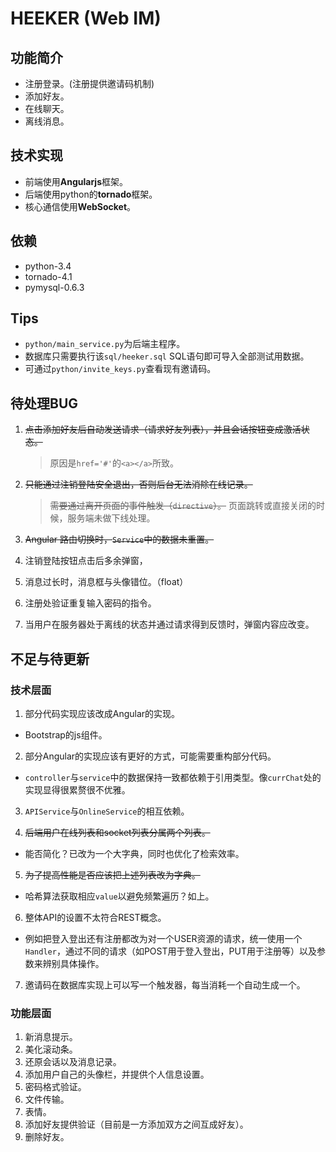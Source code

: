 # HEEKER (Web IM)

## 功能简介
+ 注册登录。(注册提供邀请码机制)
+ 添加好友。
+ 在线聊天。
+ 离线消息。

## 技术实现
+ 前端使用**Angularjs**框架。
+ 后端使用python的**tornado**框架。
+ 核心通信使用**WebSocket**。

## 依赖
+ python-3.4
+ tornado-4.1
+ pymysql-0.6.3

## Tips
+ `python/main_service.py`为后端主程序。
+ 数据库只需要执行该`sql/heeker.sql` SQL语句即可导入全部测试用数据。
+ 可通过`python/invite_keys.py`查看现有邀请码。


## 待处理BUG
1. ~~点击添加好友后自动发送请求（请求好友列表），并且会话按钮变成激活状态。~~
   > 原因是`href='#'`的`<a></a>`所致。

2. ~~只能通过注销登陆安全退出，否则后台无法消除在线记录。~~
   > ~~需要通过离开页面的事件触发（`directive`）。~~
   > 页面跳转或直接关闭的时候，服务端未做下线处理。
   
3. ~~Angular 路由切换时，`Service`中的数据未重置。~~

4. 注销登陆按钮点击后多余弹窗，

5. 消息过长时，消息框与头像错位。（float）

6. 注册处验证重复输入密码的指令。

7. 当用户在服务器处于离线的状态并通过请求得到反馈时，弹窗内容应改变。


## 不足与待更新
### 技术层面
1. 部分代码实现应该改成Angular的实现。
 + Bootstrap的js组件。

2. 部分Angular的实现应该有更好的方式，可能需要重构部分代码。
 + `controller`与`service`中的数据保持一致都依赖于引用类型。像`currChat`处的实现显得很累赘很不优雅。

3. `APIService`与`OnlineService`的相互依赖。

4. ~~后端用户在线列表和socket列表分属两个列表。~~
 + 能否简化？已改为一个大字典，同时也优化了检索效率。

5. ~~为了提高性能是否应该把上述列表改为字典。~~
 + 哈希算法获取相应`value`以避免频繁遍历？如上。

6. 整体API的设置不太符合REST概念。
 + 例如把登入登出还有注册都改为对一个USER资源的请求，统一使用一个`Handler`，通过不同的请求（如POST用于登入登出，PUT用于注册等）以及参数来辨别具体操作。

7. 邀请码在数据库实现上可以写一个触发器，每当消耗一个自动生成一个。

### 功能层面
1. 新消息提示。
2. 美化滚动条。
3. 还原会话以及消息记录。
4. 添加用户自己的头像栏，并提供个人信息设置。
5. 密码格式验证。
6. 文件传输。
7. 表情。
8. 添加好友提供验证（目前是一方添加双方之间互成好友）。
9. 删除好友。
